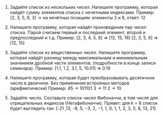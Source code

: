 1) Задайте список из нескольких чисел. Напишите программу, которая найдёт сумму элементов списка с нечетными индексами.
  Пример: [2, 3, 5, 9, 3] -> на нечётных позициях элементы 3 и 9, ответ: 12

2) Напишите программу, которая найдёт произведение пар чисел списка. Парой считаем первый и последний элемент, второй и предпоследний и т.д.
  Пример:
  [2, 3, 4, 5, 6] => [12, 15, 16]
  [2, 3, 5, 6] => [12, 15]

3) Задайте список из вещественных чисел. Напишите программу, которая найдёт разницу между максимальным и минимальным значением дробной части элементов. (подробности в конце записи семинара).
  Пример: [1.1, 1.2, 3.1, 5, 10.01] => 0.19

4) Напишите программу, которая будет преобразовывать десятичное число в двоичное. Без применения встроеных методов (арифметически)
  Пример:
  45 -> 101101
  3 -> 11
  2 -> 10

5) Задайте число. Составьте список чисел Фибоначчи, в том числе для отрицательных индексов (Негафибоначчи).
  Привет:
  для k = 8 список будет выглядеть так: [-21 ,13, -8, 5, −3, 2, −1, 1, 0, 1, 1, 2, 3, 5, 8, 13, 21]
